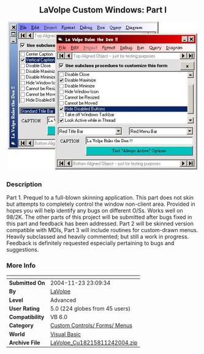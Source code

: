 ﻿<div align="center">

## LaVolpe Custom Windows: Part I

<img src="PIC200411241248363417.jpg">
</div>

### Description

Part 1. Prequel to a full-blown skinning application. This part does not skin but attempts to completely control the window non-client area. Provided in hopes you will help identify any bugs on different O/Ss. Works well on 98/2K. The other parts of this project will be submitted after bugs fixed in this part and feedback has been addressed. Part 2 will be skinned version compatible with MDIs, Part 3 will include routines for custom-drawn menus. Heavily subclassed and heavily commented; but still a work in progress. Feedback is definitely requested especially pertaining to bugs and suggestions.
 
### More Info
 


<span>             |<span>
---                |---
**Submitted On**   |2004-11-23 23:09:34
**By**             |[LaVolpe](https://github.com/Planet-Source-Code/PSCIndex/blob/master/ByAuthor/lavolpe.md)
**Level**          |Advanced
**User Rating**    |5.0 (224 globes from 45 users)
**Compatibility**  |VB 6\.0
**Category**       |[Custom Controls/ Forms/  Menus](https://github.com/Planet-Source-Code/PSCIndex/blob/master/ByCategory/custom-controls-forms-menus__1-4.md)
**World**          |[Visual Basic](https://github.com/Planet-Source-Code/PSCIndex/blob/master/ByWorld/visual-basic.md)
**Archive File**   |[LaVolpe\_Cu18215811242004\.zip](https://github.com/Planet-Source-Code/lavolpe-lavolpe-custom-windows-part-i__1-57406/archive/master.zip)








